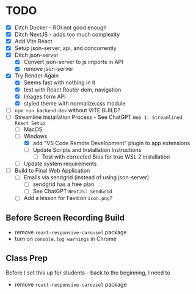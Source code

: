 # TODO

-   [x] Ditch Docker - ROI not good enough
-   [x] Ditch NextJS - adds too much complexity
-   [x] Add Vite React
-   [x] Setup json-server, api, and concurrently
-   [x] Ditch json-server
    -   [x] Convert json-server to js imports in API
    -   [x] remove json-server
-   [x] Try Render Again
    -   [x] Seems fast with nothing in it
    -   [x] test with React Router dom, navigation
    -   [x] Images form API
    -   [x] styled theme with normalize.css module
-   [ ] `npm run backend:dev` without VITE BUILD?
-   [ ] Streamline Installation Process - See ChatGPT `Web 1: Streamlined React Setup`
    -   [ ] MacOS
    -   [ ] Windows
        -   [x] add "VS Code Remote Development" plugin to app extensions
        -   [ ] Update Scripts and Installation Instructions
            -   [ ] Test with corrected Bios for true WSL 2 installation
    -   [ ] Update system requirements
-   [ ] Build to Final Web Application
    -   [ ] Emails via sendgrid (instead of using json-server)
        -   [ ] sendgrid has a free plan
        -   [ ] See ChatGPT `NextJS: SendGrid`
    -   [ ] Add a lesson for Favicon `icon.png`?

## Before Screen Recording Build

-   remove `react-responsive-carousel` package
-   turn on `console.log warnings` in Chrome

## Class Prep

Before I set this up for students - back to the beginning, I need to

-   remove `react-responsive-carousel` package
